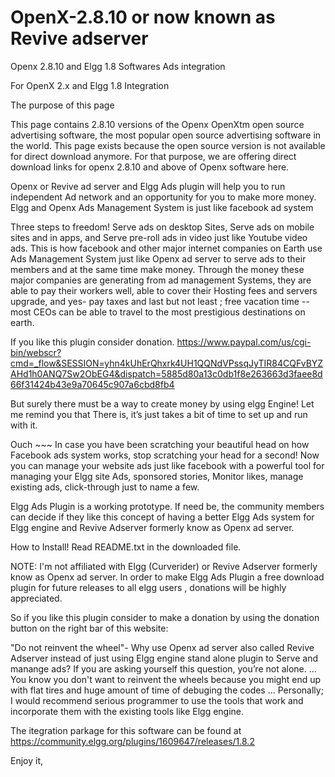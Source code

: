 OpenX-2.8.10 or now known as Revive adserver
============

Openx 2.8.10 and Elgg 1.8 Softwares Ads integration

For OpenX 2.x  and Elgg 1.8 Integration

The purpose of this page

This page contains 2.8.10 versions of the  Openx OpenXtm open source advertising software, the most popular open source advertising software in the world.
This page exists because the open source version is not available for direct download anymore. For that purpose, we are offering direct download links for openx 2.8.10 and above of Openx software here.

Openx or Revive ad server and Elgg Ads plugin will help you to run independent Ad network and an opportunity for you to make more money. Elgg and Openx Ads Management System is just like facebook ad system


Three steps to freedom!  Serve ads on desktop Sites, Serve ads on mobile sites and in apps, and  Serve pre-roll ads in video just like Youtube video ads.  This is how facebook and other major internet companies on Earth use Ads Management System just like Openx ad server to serve ads to their members and at the same time make money. Through the money these major companies are generating from ad management Systems, they are able to pay their workers well, able to cover their Hosting fees and  servers upgrade, and yes- pay taxes and last but not least ; free vacation time --  most CEOs can be able to travel to the most prestigious destinations on earth.

If you like this plugin consider donation. https://www.paypal.com/us/cgi-bin/webscr?cmd=_flow&SESSION=yhn4kUhErQhxrk4UH1QQNdVPssqJyTIR84CQFvBYZAHd1h0ANQ7Sw2ObEG4&dispatch=5885d80a13c0db1f8e263663d3faee8d66f31424b43e9a70645c907a6cbd8fb4

But surely there must be a way to create money by using elgg Engine! Let me remind you that There is, it’s just takes a bit of time to set up and run with it.

Ouch ~~~ In case you have been scratching your beautiful head on how Facebook ads system works, stop scratching your head for a second! Now you can manage your website ads just like facebook with a powerful tool for managing your Elgg site Ads, sponsored stories, Monitor likes, manage existing ads, click-through just to name a few.

Elgg Ads Plugin is a working prototype.  If need be, the community members can decide if they like this concept of having a better Elgg Ads system for Elgg engine and Revive Adserver formerly know as Openx ad server.

 How to Install!    Read README.txt in the downloaded file.

NOTE: I'm not affiliated with Elgg (Curverider) or Revive Adserver formerly know as Openx ad server. In order to make Elgg Ads Plugin a free download plugin for future releases to all elgg users , donations will be highly appreciated.


So if you like this plugin consider to make a donation by using the donation button on the right bar of this website:

 

"Do not reinvent the wheel"- Why use Openx ad server also called Revive Adserver instead of just using Elgg engine stand alone plugin to Serve and manange ads?  If you are asking yourself this question, you’re not alone. ... You know you don't want to reinvent the wheels because you might end up with flat tires and huge amount of time of debuging the codes ... Personally; I would recommend serious programmer to use the tools that work and incorporate them with the existing tools like Elgg engine.


The itegration parkage for this software can be found at https://community.elgg.org/plugins/1609647/releases/1.8.2








Enjoy it,
